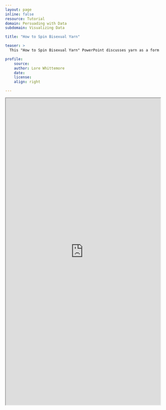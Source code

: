 ```yaml
---
layout: page
inline: false
resource: Tutorial
domain: Persuading with Data
subdomain: Visualizing Data

title: "How to Spin Bisexual Yarn"

teaser: >
  This "How to Spin Bisexual Yarn" PowerPoint discusses yarn as a form of data analysis. 

profile:
    source:
    author: Lore Whittemore
    date: 
    license: 
    align: right

---
```


<iframe width="100%" height="1000" src="https://da4asandbox.github.io/curricularsite/assets/pdf/BisexualYarn.pdf" allowfullscreen>iFrame HERE</iframe>
